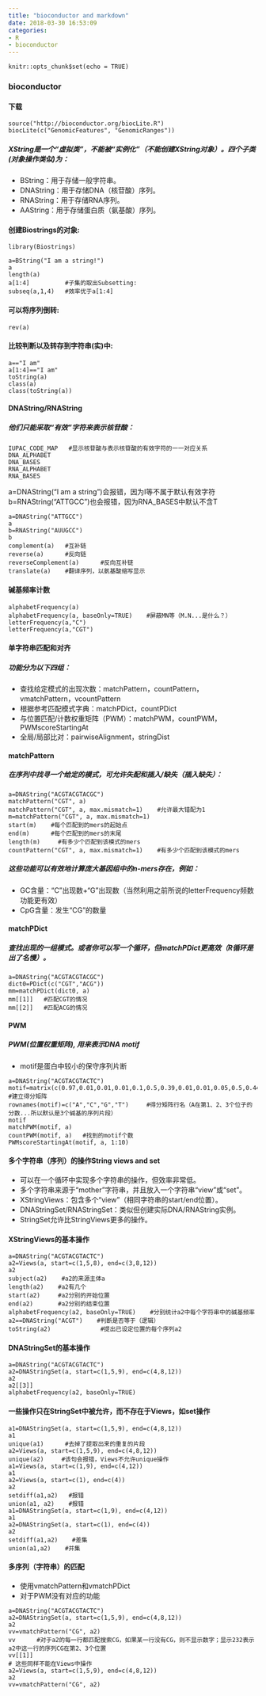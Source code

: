 ```yaml
---
title: "bioconductor and markdown"
date: 2018-03-30 16:53:09
categories:
- R
- bioconductor
---
```


```{r setup, include=FALSE}
knitr::opts_chunk$set(echo = TRUE)
```

### bioconductor

#### **下载**  
```{r cars,eval=FALSE}
source("http://bioconductor.org/biocLite.R")
biocLite(c("GenomicFeatures", "GenomicRanges"))
``` 
      
##### XString是一个“虚拟类”，不能被“实例化”（不能创建XString对象）。四个子类(对象操作类似)为：
 - BString：用于存储一般字符串。
 - DNAString：用于存储DNA（核苷酸）序列。
 - RNAString：用于存储RNA序列。
 - AAString：用于存储蛋白质（氨基酸）序列。
      
#### **创建Biostrings的对象:**
```{r results="hide",message=FALSE}   
library(Biostrings)
```
```{r}
a=BString("I am a string!")
a
length(a) 
a[1:4]          #子集的取出Subsetting:
subseq(a,1,4)   #效率优于a[1:4]
```  
     
#### **可以将序列倒转:**
```{r}
rev(a)
```  
     
#### **比较判断以及转存到字符串(实)中:**
```{r results='markup'}
a=="I am"
a[1:4]=="I am"
toString(a)
class(a)
class(toString(a))
```

#### **DNAString/RNAString**
##### 他们只能采取“有效”字符来表示核苷酸：
```{r}
IUPAC_CODE_MAP   #显示核苷酸与表示核苷酸的有效字符的一一对应关系
DNA_ALPHABET
DNA_BASES
RNA_ALPHABET
RNA_BASES
```  
  
a=DNAString(“I am a string”)会报错，因为I等不属于默认有效字符    
b=RNAString(“ATTGCC”)也会报错，因为RNA_BASES中默认不含T    
     
```{r}
a=DNAString("ATTGCC")
a
b=RNAString("AUUGCC")
b
complement(a)   #互补链
reverse(a)      #反向链
reverseComplement(a)      #反向互补链
translate(a)    #翻译序列，以氨基酸缩写显示
```

#### **碱基频率计数**
```{r}
alphabetFrequency(a)
alphabetFrequency(a, baseOnly=TRUE)    #屏蔽MN等（M.N...是什么？）
letterFrequency(a,"C")
letterFrequency(a,"CGT")
```

#### **单字符串匹配和对齐**
##### 功能分为以下四组：   
 - 查找给定模式的出现次数：matchPattern，countPattern，vmatchPattern，vcountPattern   
 - 根据参考匹配模式字典：matchPDict，countPDict   
 - 与位置匹配/计数权重矩阵（PWM）：matchPWM，countPWM，PWMscoreStartingAt   
 - 全局/局部比对：pairwiseAlignment，stringDist   

#### **matchPattern**
##### 在序列中找寻一个给定的模式，可允许失配和插入/缺失（插入缺失）：
```{r}
a=DNAString("ACGTACGTACGC")
matchPattern("CGT", a)
matchPattern("CGT", a, max.mismatch=1)    #允许最大错配为1
m=matchPattern("CGT", a, max.mismatch=1)
start(m)    #每个匹配到的mers的起始点
end(m)      #每个匹配到的mers的末尾
length(m)     #有多少个匹配到该模式的mers
countPattern("CGT", a, max.mismatch=1)    #有多少个匹配到该模式的mers
```
##### 这些功能可以有效地计算庞大基因组中的n-mers存在，例如：   
 - GC含量：“C”出现数+“G”出现数（当然利用之前所说的letterFrequency频数功能更有效）   
 - CpG含量：发生“CG”的数量    

#### **matchPDict**
##### 查找出现的一组模式。或者你可以写一个循环，但matchPDict更高效（R循环是出了名慢）。
```{r}
a=DNAString("ACGTACGTACGC")
dict0=PDict(c("CGT","ACG"))
mm=matchPDict(dict0, a)
mm[[1]]   #匹配CGT的情况
mm[[2]]   #匹配ACG的情况
```   
    
####  **PWM**
#####  PWM(位置权重矩阵), 用来表示DNA motif
 - motif是蛋白中较小的保守序列片断   
```{r}
a=DNAString("ACGTACGTACTC")
motif=matrix(c(0.97,0.01,0.01,0.01,0.1,0.5,0.39,0.01,0.01,0.05,0.5,0.44),nrow=4)  #建立得分矩阵
rownames(motif)=c("A","C","G","T")     #得分矩阵行名（A在第1、2、3个位子的分数...所以默认是3个碱基的序列片段）
motif
matchPWM(motif, a)
countPWM(motif, a)   #找到的motif个数
PWMscoreStartingAt(motif, a, 1:10)
```
#### **多个字符串（序列）的操作String views and set**
 - 可以在一个循环中实现多个字符串的操作，但效率非常低。   
 - 多个字符串来源于“mother”字符串，并且放入一个字符串“view”或“set”。   
 - XStringViews：包含多个“view”（相同字符串的start/end位置）。   
 - DNAStringSet/RNAStringSet：类似但创建实际DNA/RNAString实例。   
 - StringSet允许比StringViews更多的操作。      

#### **XStringViews的基本操作**
```{r}
a=DNAString("ACGTACGTACTC")
a2=Views(a, start=c(1,5,8), end=c(3,8,12))
a2
subject(a2)    #a2的来源主体a
length(a2)    #a2有几个
start(a2)     #a2分别的开始位置
end(a2)       #a2分别的结束位置
alphabetFrequency(a2, baseOnly=TRUE)    #分别统计a2中每个字符串中的碱基频率
a2==DNAString("ACGT")    #判断是否等于（逻辑）
toString(a2)              #提出已设定位置的每个序列a2
```
#### **DNAStringSet的基本操作**
```{r}
a=DNAString("ACGTACGTACTC")
a2=DNAStringSet(a, start=c(1,5,9), end=c(4,8,12))
a2
a2[[3]]
alphabetFrequency(a2, baseOnly=TRUE)
```

#### **一些操作只在StringSet中被允许，而不存在于Views，如set操作**
```{r error=TRUE}
a1=DNAStringSet(a, start=c(1,5,9), end=c(4,8,12))
a1
unique(a1)      #去掉了提取出来的重复的片段
a2=Views(a, start=c(1,5,9), end=c(4,8,12))    
unique(a2)     #该句会报错，Views不允许unique操作
a1=Views(a, start=c(1,9), end=c(4,12))
a1
a2=Views(a, start=c(1), end=c(4))
a2
setdiff(a1,a2)   #报错
union(a1, a2)    #报错
a1=DNAStringSet(a, start=c(1,9), end=c(4,12))
a1
a2=DNAStringSet(a, start=c(1), end=c(4))
a2
setdiff(a1,a2)    #差集
union(a1,a2)    #并集
```
#### **多序列（字符串）的匹配** 
 - 使用vmatchPattern和vmatchPDict   
 - 对于PWM没有对应的功能   
```{r error=TRUE}
a=DNAString("ACGTACGTACTC")
a2=DNAStringSet(a, start=c(1,5,9), end=c(4,8,12))
a2
vv=vmatchPattern("CG", a2)
vv      #对于a2的每一行都匹配搜索CG，如果某一行没有CG，则不显示数字；显示232表示a2中这一行的序列CG在第2、3个位置
vv[[1]]    
# 这些同样不能在Views中操作   
a2=Views(a, start=c(1,5,9), end=c(4,8,12))
a2
vv=vmatchPattern("CG", a2)
```
